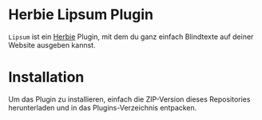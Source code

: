 # Herbie Lipsum Plugin

`Lipsum` ist ein [Herbie](http://github.com/getherbie/herbie) Plugin, mit dem du ganz einfach Blindtexte auf deiner Website ausgeben kannst.

# Installation

Um das Plugin zu installieren, einfach die ZIP-Version dieses Repositories herunterladen und in das Plugins-Verzeichnis entpacken.
